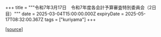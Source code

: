 +++
title = """令和7年3月17日　令和7年度各会計予算審査特別委員会（2日目）"""
date = 2025-03-04T15:00:00.000Z
expiryDate = 2025-05-17T08:32:00.367Z
tags = ["kuriyama"]
+++


[[source]](https://www.town.kuriyama.hokkaido.jp/site/gikai/30678.html)
